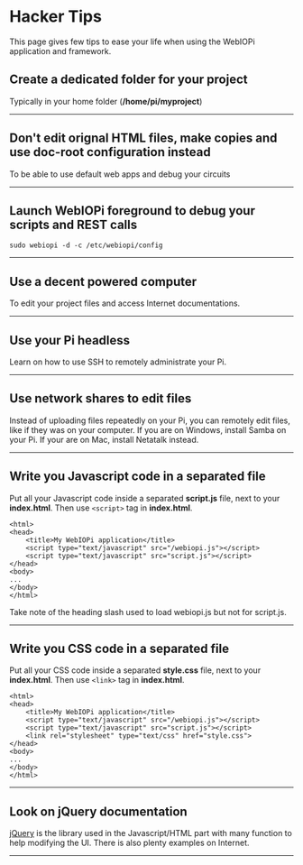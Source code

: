 # Hacker Tips #
This page gives few tips to ease your life when using the WebIOPi application and framework.

## Create a dedicated folder for your project ##
Typically in your home folder (**/home/pi/myproject**)

---


## Don't edit orignal HTML files, make copies and use doc-root configuration instead ##
To be able to use default web apps and debug your circuits

---


## Launch WebIOPi foreground to debug your scripts and REST calls ##
```
sudo webiopi -d -c /etc/webiopi/config
```

---


## Use a decent powered computer ##
To edit your project files and access Internet documentations.

---


## Use your Pi headless ##
Learn on how to use SSH to remotely administrate your Pi.

---


## Use network shares to edit files ##
Instead of uploading files repeatedly on your Pi, you can remotely edit files, like if they was on your computer. If you are on Windows, install Samba on your Pi. If your are on Mac, install Netatalk instead.

---


## Write you Javascript code in a separated file ##
Put all your Javascript code inside a separated **script.js** file, next to your **index.html**. Then use `<script>` tag in **index.html**.
```
<html>
<head>
    <title>My WebIOPi application</title>
    <script type="text/javascript" src="/webiopi.js"></script>
    <script type="text/javascript" src="script.js"></script>
</head>
<body>
...
</body>
</html>
```
Take note of the heading slash used to load webiopi.js but not for script.js.

---


## Write you CSS code in a separated file ##
Put all your CSS code inside a separated **style.css** file, next to your **index.html**. Then use `<link>` tag in **index.html**.
```
<html>
<head>
    <title>My WebIOPi application</title>
    <script type="text/javascript" src="/webiopi.js"></script>
    <script type="text/javascript" src="script.js"></script>
    <link rel="stylesheet" type="text/css" href="style.css">
</head>
<body>
...
</body>
</html>
```

---


## Look on jQuery documentation ##
[jQuery](http://api.jquery.com/) is the library used in the Javascript/HTML part with many function to help modifying the UI. There is also plenty examples on Internet.

---
